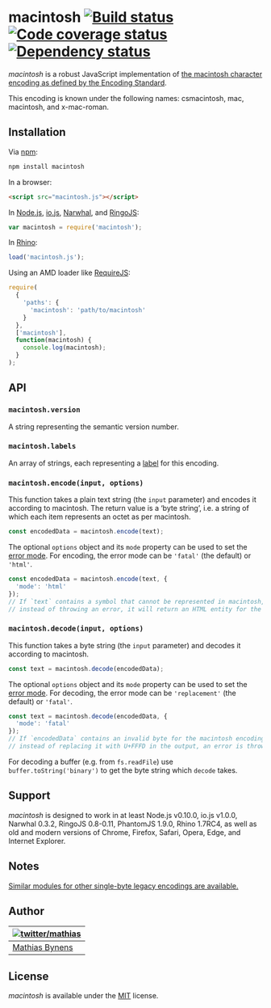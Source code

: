 # macintosh [![Build status](https://travis-ci.org/mathiasbynens/macintosh.svg?branch=master)](https://travis-ci.org/mathiasbynens/macintosh) [![Code coverage status](https://coveralls.io/repos/mathiasbynens/macintosh/badge.svg)](https://coveralls.io/r/mathiasbynens/macintosh) [![Dependency status](https://gemnasium.com/mathiasbynens/macintosh.svg)](https://gemnasium.com/mathiasbynens/macintosh)

_macintosh_ is a robust JavaScript implementation of [the macintosh character encoding as defined by the Encoding Standard](https://encoding.spec.whatwg.org/#macintosh).

This encoding is known under the following names: csmacintosh, mac, macintosh, and x-mac-roman.

## Installation

Via [npm](https://www.npmjs.com/):

```bash
npm install macintosh
```

In a browser:

```html
<script src="macintosh.js"></script>
```

In [Node.js](https://nodejs.org/), [io.js](https://iojs.org/), [Narwhal](http://narwhaljs.org/), and [RingoJS](http://ringojs.org/):

```js
var macintosh = require('macintosh');
```

In [Rhino](https://www.mozilla.org/rhino/):

```js
load('macintosh.js');
```

Using an AMD loader like [RequireJS](http://requirejs.org/):

```js
require(
  {
    'paths': {
      'macintosh': 'path/to/macintosh'
    }
  },
  ['macintosh'],
  function(macintosh) {
    console.log(macintosh);
  }
);
```

## API

### `macintosh.version`

A string representing the semantic version number.

### `macintosh.labels`

An array of strings, each representing a [label](https://encoding.spec.whatwg.org/#label) for this encoding.

### `macintosh.encode(input, options)`

This function takes a plain text string (the `input` parameter) and encodes it according to macintosh. The return value is a ‘byte string’, i.e. a string of which each item represents an octet as per macintosh.

```js
const encodedData = macintosh.encode(text);
```

The optional `options` object and its `mode` property can be used to set the [error mode](https://encoding.spec.whatwg.org/#error-mode). For encoding, the error mode can be `'fatal'` (the default) or `'html'`.

```js
const encodedData = macintosh.encode(text, {
  'mode': 'html'
});
// If `text` contains a symbol that cannot be represented in macintosh,
// instead of throwing an error, it will return an HTML entity for the symbol.
```

### `macintosh.decode(input, options)`

This function takes a byte string (the `input` parameter) and decodes it according to macintosh.

```js
const text = macintosh.decode(encodedData);
```

The optional `options` object and its `mode` property can be used to set the [error mode](https://encoding.spec.whatwg.org/#error-mode). For decoding, the error mode can be `'replacement'` (the default) or `'fatal'`.

```js
const text = macintosh.decode(encodedData, {
  'mode': 'fatal'
});
// If `encodedData` contains an invalid byte for the macintosh encoding,
// instead of replacing it with U+FFFD in the output, an error is thrown.
```

For decoding a buffer (e.g. from `fs.readFile`) use `buffer.toString('binary')` to get the byte string which `decode` takes.

## Support

_macintosh_ is designed to work in at least Node.js v0.10.0, io.js v1.0.0, Narwhal 0.3.2, RingoJS 0.8-0.11, PhantomJS 1.9.0, Rhino 1.7RC4, as well as old and modern versions of Chrome, Firefox, Safari, Opera, Edge, and Internet Explorer.

## Notes

[Similar modules for other single-byte legacy encodings are available.](https://www.npmjs.com/browse/keyword/legacy-encoding)

## Author

| [![twitter/mathias](https://gravatar.com/avatar/24e08a9ea84deb17ae121074d0f17125?s=70)](https://twitter.com/mathias "Follow @mathias on Twitter") |
|---|
| [Mathias Bynens](https://mathiasbynens.be/) |

## License

_macintosh_ is available under the [MIT](https://mths.be/mit) license.
